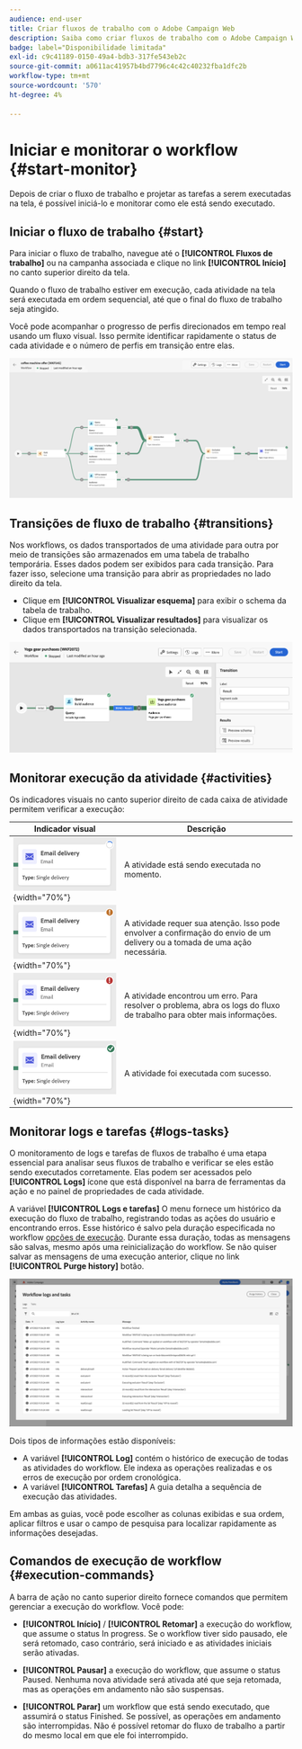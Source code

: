 ```yaml
---
audience: end-user
title: Criar fluxos de trabalho com o Adobe Campaign Web
description: Saiba como criar fluxos de trabalho com o Adobe Campaign Web
badge: label="Disponibilidade limitada"
exl-id: c9c41189-0150-49a4-bdb3-317fe543eb2c
source-git-commit: a0611ac41957b4bd7796c4c42c40232fba1dfc2b
workflow-type: tm+mt
source-wordcount: '570'
ht-degree: 4%

---
```


# Iniciar e monitorar o workflow {#start-monitor}

Depois de criar o fluxo de trabalho e projetar as tarefas a serem executadas na tela, é possível iniciá-lo e monitorar como ele está sendo executado.

## Iniciar o fluxo de trabalho {#start}

Para iniciar o fluxo de trabalho, navegue até o **[!UICONTROL Fluxos de trabalho]** ou na campanha associada e clique no link **[!UICONTROL Início]** no canto superior direito da tela.

Quando o fluxo de trabalho estiver em execução, cada atividade na tela será executada em ordem sequencial, até que o final do fluxo de trabalho seja atingido.

Você pode acompanhar o progresso de perfis direcionados em tempo real usando um fluxo visual. Isso permite identificar rapidamente o status de cada atividade e o número de perfis em transição entre elas.

![](assets/workflow-execution.png)

## Transições de fluxo de trabalho {#transitions}

Nos workflows, os dados transportados de uma atividade para outra por meio de transições são armazenados em uma tabela de trabalho temporária. Esses dados podem ser exibidos para cada transição. Para fazer isso, selecione uma transição para abrir as propriedades no lado direito da tela.

* Clique em **[!UICONTROL Visualizar esquema]** para exibir o schema da tabela de trabalho.
* Clique em **[!UICONTROL Visualizar resultados]** para visualizar os dados transportados na transição selecionada.

![](assets/transition.png)

## Monitorar execução da atividade {#activities}

Os indicadores visuais no canto superior direito de cada caixa de atividade permitem verificar a execução:

| Indicador visual | Descrição |
|-----|------------|
| ![](assets/activity-status-pending.png){width="70%"} | A atividade está sendo executada no momento. |
| ![](assets/activity-status-orange.png){width="70%"} | A atividade requer sua atenção. Isso pode envolver a confirmação do envio de um delivery ou a tomada de uma ação necessária. |
| ![](assets/activity-status-red.png){width="70%"} | A atividade encontrou um erro. Para resolver o problema, abra os logs do fluxo de trabalho para obter mais informações. |
| ![](assets/activity-status-green.png){width="70%"} | A atividade foi executada com sucesso. |

## Monitorar logs e tarefas {#logs-tasks}

O monitoramento de logs e tarefas de fluxos de trabalho é uma etapa essencial para analisar seus fluxos de trabalho e verificar se eles estão sendo executados corretamente. Elas podem ser acessados pelo **[!UICONTROL Logs]** ícone que está disponível na barra de ferramentas da ação e no painel de propriedades de cada atividade.

A variável **[!UICONTROL Logs e tarefas]** O menu fornece um histórico da execução do fluxo de trabalho, registrando todas as ações do usuário e encontrando erros. Esse histórico é salvo pela duração especificada no workflow [opções de execução](workflow-settings.md). Durante essa duração, todas as mensagens são salvas, mesmo após uma reinicialização do workflow. Se não quiser salvar as mensagens de uma execução anterior, clique no link **[!UICONTROL Purge history]** botão.

![](assets/workflow-logs.png)

Dois tipos de informações estão disponíveis:

* A variável **[!UICONTROL Log]** contém o histórico de execução de todas as atividades do workflow. Ele indexa as operações realizadas e os erros de execução por ordem cronológica.
* A variável **[!UICONTROL Tarefas]** A guia detalha a sequência de execução das atividades.

Em ambas as guias, você pode escolher as colunas exibidas e sua ordem, aplicar filtros e usar o campo de pesquisa para localizar rapidamente as informações desejadas.

## Comandos de execução de workflow {#execution-commands}

A barra de ação no canto superior direito fornece comandos que permitem gerenciar a execução do workflow. Você pode:

* **[!UICONTROL Início]** / **[!UICONTROL Retomar]** a execução do workflow, que assume o status In progress. Se o workflow tiver sido pausado, ele será retomado, caso contrário, será iniciado e as atividades iniciais serão ativadas.

* **[!UICONTROL Pausar]** a execução do workflow, que assume o status Paused. Nenhuma nova atividade será ativada até que seja retomada, mas as operações em andamento não são suspensas.

* **[!UICONTROL Parar]** um workflow que está sendo executado, que assumirá o status Finished. Se possível, as operações em andamento são interrompidas. Não é possível retomar do fluxo de trabalho a partir do mesmo local em que ele foi interrompido.
